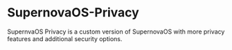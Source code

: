 # SupernovaOS-Privacy
SupernvaOS Privacy is a custom version of SupernovaOS with more privacy features and additional security options.
